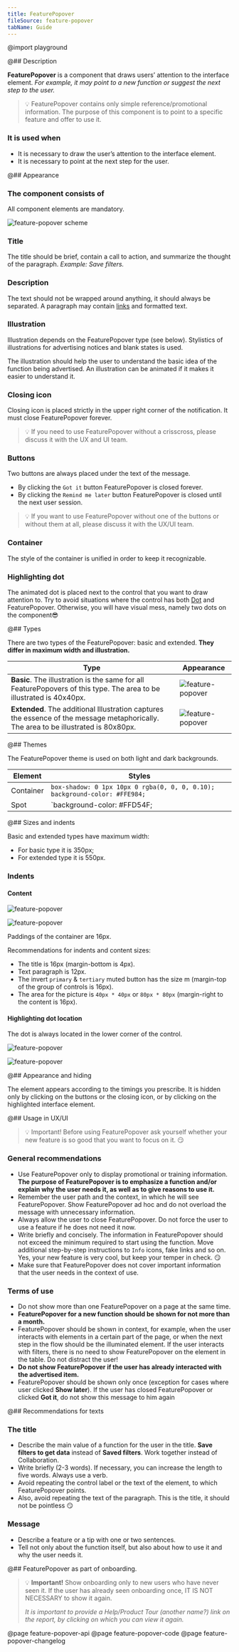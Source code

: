 ```yaml
---
title: FeaturePopover
fileSource: feature-popover
tabName: Guide
---
```


@import playground

@## Description

**FeaturePopover** is a component that draws users’ attention to the interface element. _For example, it may point to a new function or suggest the next step to the user._

> 💡 FeaturePopover contains only simple reference/promotional information. The purpose of this component is to point to a specific feature and offer to use it.

### It is used when

- It is necessary to draw the user’s attention to the interface element.
- It is necessary to point at the next step for the user.

@## Appearance

### The component consists of

All component elements are mandatory.

![feature-popover scheme](static/spotlight-scheme.png)

### Title

The title should be brief, contain a call to action, and summarize the thought of the paragraph. _Example: Save filters._

### Description

The text should not be wrapped around anything, it should always be separated. A paragraph may contain [links](/components/link/) and formatted text.

### Illustration

Illustration depends on the FeaturePopover type (see below). Stylistics of illustrations for advertising notices and blank states is used.

The illustration should help the user to understand the basic idea of the function being advertised. An illustration can be animated if it makes it easier to understand it.

### Closing icon

Closing icon is placed strictly in the upper right corner of the notification. It must close FeaturePopover forever.

> 💡 If you need to use FeaturePopover without a crisscross, please discuss it with the UX and UI team.

### Buttons

Two buttons are always placed under the text of the message.

- By clicking the `Got it` button FeaturePopover is closed forever.
- By clicking the `Remind me later` button FeaturePopover is closed until the next user session.

> 💡 If you want to use FeaturePopover without one of the buttons or without them at all, please discuss it with the UX/UI team.

### Container

The style of the container is unified in order to keep it recognizable.

### Highlighting dot

The animated dot is placed next to the control that you want to draw attention to. Try to avoid situations where the control has both [Dot](/components/dot/) and FeaturePopover. Otherwise, you will have visual mess, namely two dots on the component😎

@## Types

There are two types of the FeaturePopover: basic and extended. **They differ in maximum width and illustration.**

| Type                                                                                                                                 | Appearance                                       |
| ------------------------------------------------------------------------------------------------------------------------------------ | ------------------------------------------------ |
| **Basic**. The illustration is the same for all FeaturePopovers of this type. The area to be illustrated is 40x40px.                 | ![feature-popover](static/spotlight-default.png) |
| **Extended**. The additional Illustration captures the essence of the message metaphorically. The area to be illustrated is 80x80px. | ![feature-popover](static/spotlight-big.png)     |

@## Themes

The FeaturePopover theme is used on both light and dark backgrounds.

| Element   | Styles                                                                     |
| --------- | -------------------------------------------------------------------------- |
| Container | `box-shadow: 0 1px 10px 0 rgba(0, 0, 0, 0.10); background-color: #FFE984;` |
| Spot      | `background-color: #FFD54F;                                                |

@## Sizes and indents

Basic and extended types have maximum width:

- For basic type it is 350px;
- For extended type it is 550px.

### Indents

#### Content

![feature-popover](static/spotlight-paddings.png)

![feature-popover](static/spotlight-content-paddings.png)

Paddings of the container are 16px.

Recommendations for indents and content sizes:

- The title is 16px (margin-bottom is 4px).
- Text paragraph is 12px.
- The invert `primary` & `tertiary` muted button has the size m (margin-top of the group of controls is 16px).
- The area for the picture is `40px * 40px` or `80px * 80px` (margin-right to the content is 16px).

#### Highlighting dot location

The dot is always located in the lower corner of the control.

![feature-popover](static/spotlight-dot.png)

![feature-popover](static/spotlight-sizes.png)

@## Appearance and hiding

The element appears according to the timings you prescribe. It is hidden only by clicking on the buttons or the closing icon, or by clicking on the highlighted interface element.

@## Usage in UX/UI

> 💡 Important! Before using FeaturePopover ask yourself whether your new feature is so good that you want to focus on it. 😏

### General recommendations

- Use FeaturePopover only to display promotional or training information. **The purpose of FeaturePopover is to emphasize a function and/or explain why the user needs it, as well as to give reasons to use it.**
- Remember the user path and the context, in which he will see FeaturePopover. Show FeaturePopover ad hoc and do not overload the message with unnecessary information.
- Always allow the user to close FeaturePopover. Do not force the user to use a feature if he does not need it now.
- Write briefly and concisely. The information in FeaturePopover should not exceed the minimum required to start using the function. Move additional step-by-step instructions to `Info` icons, fake links and so on. Yes, your new feature is very cool, but keep your temper in check. 😏
- Make sure that FeaturePopover does not cover important information that the user needs in the context of use.

### Terms of use

- Do not show more than one FeaturePopover on a page at the same time.
- **FeaturePopover for a new function should be shown for not more than a month.**
- FeaturePopover should be shown in context, for example, when the user interacts with elements in a certain part of the page, or when the next step in the flow should be the illuminated element. If the user interacts with filters, there is no need to show FeaturePopover on the element in the table. Do not distract the user!
- **Do not show FeaturePopover if the user has already interacted with the advertised item.**
- FeaturePopover should be shown only once (exception for cases where user clicked **Show later**). If the user has closed FeaturePopover or clicked **Got it**, do not show this message to him again

@## Recommendations for texts

### The title

- Describe the main value of a function for the user in the title. **Save filters to get data** instead of **Saved filters**. Work together instead of Collaboration.
- Write briefly (2-3 words). If necessary, you can increase the length to five words. Always use a verb.
- Avoid repeating the control label or the text of the element, to which FeaturePopover points.
- Also, avoid repeating the text of the paragraph. This is the title, it should not be pointless 😏

### Message

- Describe a feature or a tip with one or two sentences.
- Tell not only about the function itself, but also about how to use it and why the user needs it.

@## FeaturePopover as part of onboarding.

> 💡 **Important!** Show onboarding only to new users who have never seen it. If the user has already seen onboarding once, IT IS NOT NECESSARY to show it again.
>
> _It is important to provide a Help/Product Tour (another name?) link on the report, by clicking on which you can view it again._

@page feature-popover-api
@page feature-popover-code
@page feature-popover-changelog
